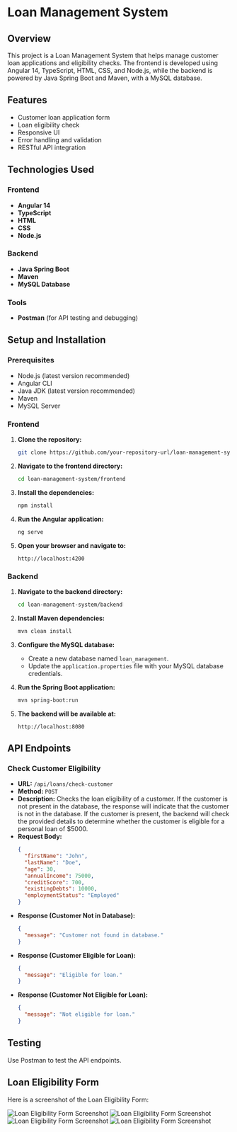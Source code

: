 # Loan Management System

## Overview

This project is a Loan Management System that helps manage customer loan applications and eligibility checks. The frontend is developed using Angular 14, TypeScript, HTML, CSS, and Node.js, while the backend is powered by Java Spring Boot and Maven, with a MySQL database.

## Features

- Customer loan application form
- Loan eligibility check
- Responsive UI
- Error handling and validation
- RESTful API integration

## Technologies Used

### Frontend

- **Angular 14**
- **TypeScript**
- **HTML**
- **CSS**
- **Node.js**

### Backend

- **Java Spring Boot**
- **Maven**
- **MySQL Database**

### Tools

- **Postman** (for API testing and debugging)

## Setup and Installation

### Prerequisites

- Node.js (latest version recommended)
- Angular CLI
- Java JDK (latest version recommended)
- Maven
- MySQL Server

### Frontend

1. **Clone the repository:**

   ```bash
   git clone https://github.com/your-repository-url/loan-management-system.git
   ```

2. **Navigate to the frontend directory:**

   ```bash
   cd loan-management-system/frontend
   ```

3. **Install the dependencies:**

   ```bash
   npm install
   ```

4. **Run the Angular application:**

   ```bash
   ng serve
   ```

5. **Open your browser and navigate to:**
   ```
   http://localhost:4200
   ```

### Backend

1. **Navigate to the backend directory:**

   ```bash
   cd loan-management-system/backend
   ```

2. **Install Maven dependencies:**

   ```bash
   mvn clean install
   ```

3. **Configure the MySQL database:**

   - Create a new database named `loan_management`.
   - Update the `application.properties` file with your MySQL database credentials.

4. **Run the Spring Boot application:**

   ```bash
   mvn spring-boot:run
   ```

5. **The backend will be available at:**
   ```
   http://localhost:8080
   ```

## API Endpoints

### Check Customer Eligibility

- **URL:** `/api/loans/check-customer`
- **Method:** `POST`
- **Description:** Checks the loan eligibility of a customer. If the customer is not present in the database, the response will indicate that the customer is not in the database. If the customer is present, the backend will check the provided details to determine whether the customer is eligible for a personal loan of $5000.
- **Request Body:**
  ```json
  {
    "firstName": "John",
    "lastName": "Doe",
    "age": 30,
    "annualIncome": 75000,
    "creditScore": 700,
    "existingDebts": 10000,
    "employmentStatus": "Employed"
  }
  ```
- **Response (Customer Not in Database):**
  ```json
  {
    "message": "Customer not found in database."
  }
  ```
- **Response (Customer Eligible for Loan):**
  ```json
  {
    "message": "Eligible for loan."
  }
  ```
- **Response (Customer Not Eligible for Loan):**
  ```json
  {
    "message": "Not eligible for loan."
  }
  ```

## Testing

Use Postman to test the API endpoints.

## Loan Eligibility Form

Here is a screenshot of the Loan Eligibility Form:

![Loan Eligibility Form Screenshot](screenshots/Screenshot1.png)
![Loan Eligibility Form Screenshot](screenshots/Screenshot2.png)
![Loan Eligibility Form Screenshot](screenshots/Screenshot3.png)
![Loan Eligibility Form Screenshot](screenshots/Screenshot4.png)
